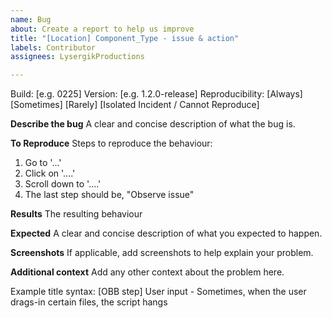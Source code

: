 ```yaml
---
name: Bug
about: Create a report to help us improve
title: "[Location] Component_Type - issue & action"
labels: Contributor
assignees: LysergikProductions

---
```


Build: [e.g. 0225]
Version: [e.g. 1.2.0-release]
Reproducibility: [Always] [Sometimes] [Rarely] [Isolated Incident / Cannot Reproduce]

**Describe the bug**
A clear and concise description of what the bug is.

**To Reproduce**
Steps to reproduce the behaviour:
1. Go to '...'
2. Click on '....'
3. Scroll down to '....'
4. The last step should be, "Observe issue"

**Results**
The resulting behaviour

**Expected**
A clear and concise description of what you expected to happen.

**Screenshots**
If applicable, add screenshots to help explain your problem.

**Additional context**
Add any other context about the problem here.

Example title syntax:
[OBB step] User input - Sometimes, when the user drags-in certain files, the script hangs
